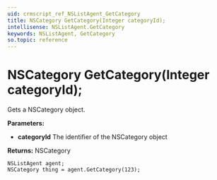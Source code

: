 ```yaml
---
uid: crmscript_ref_NSListAgent_GetCategory
title: NSCategory GetCategory(Integer categoryId);
intellisense: NSListAgent.GetCategory
keywords: NSListAgent, GetCategory
so.topic: reference
---
```


# NSCategory GetCategory(Integer categoryId);

Gets a NSCategory object.

**Parameters:**
 - **categoryId** The identifier of the NSCategory object

**Returns:** NSCategory

```crmscript
NSListAgent agent;
NSCategory thing = agent.GetCategory(123);
```

